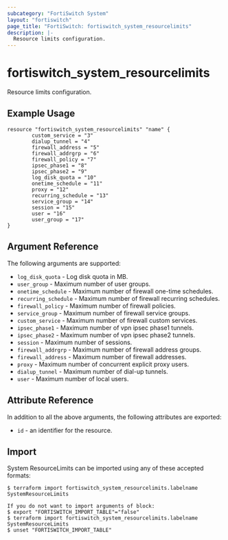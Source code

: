 ```yaml
---
subcategory: "FortiSwitch System"
layout: "fortiswitch"
page_title: "FortiSwitch: fortiswitch_system_resourcelimits"
description: |-
  Resource limits configuration.
---
```


# fortiswitch_system_resourcelimits
Resource limits configuration.

## Example Usage

```hcl
resource "fortiswitch_system_resourcelimits" "name" {
        custom_service = "3"
        dialup_tunnel = "4"
        firewall_address = "5"
        firewall_addrgrp = "6"
        firewall_policy = "7"
        ipsec_phase1 = "8"
        ipsec_phase2 = "9"
        log_disk_quota = "10"
        onetime_schedule = "11"
        proxy = "12"
        recurring_schedule = "13"
        service_group = "14"
        session = "15"
        user = "16"
        user_group = "17"
}
```

## Argument Reference

The following arguments are supported:

* `log_disk_quota` - Log disk quota in MB.
* `user_group` - Maximum number of user groups.
* `onetime_schedule` - Maximum number of firewall one-time schedules.
* `recurring_schedule` - Maximum number of firewall recurring schedules.
* `firewall_policy` - Maximum number of firewall policies.
* `service_group` - Maximum number of firewall service groups.
* `custom_service` - Maximum number of firewall custom services.
* `ipsec_phase1` - Maximum number of vpn ipsec phase1 tunnels.
* `ipsec_phase2` - Maximum number of vpn ipsec phase2 tunnels.
* `session` - Maximum number of sessions.
* `firewall_addrgrp` - Maximum number of firewall address groups.
* `firewall_address` - Maximum number of firewall addresses.
* `proxy` - Maximum number of concurrent explicit proxy users.
* `dialup_tunnel` - Maximum number of dial-up tunnels.
* `user` - Maximum number of local users.


## Attribute Reference

In addition to all the above arguments, the following attributes are exported:
* `id` - an identifier for the resource.

## Import

System ResourceLimits can be imported using any of these accepted formats:
```
$ terraform import fortiswitch_system_resourcelimits.labelname SystemResourceLimits

If you do not want to import arguments of block:
$ export "FORTISWITCH_IMPORT_TABLE"="false"
$ terraform import fortiswitch_system_resourcelimits.labelname SystemResourceLimits
$ unset "FORTISWITCH_IMPORT_TABLE"
```
